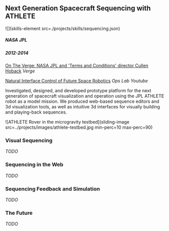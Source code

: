 ## Next Generation Spacecraft Sequencing with ATHLETE

![](skills-element src=./projects/skills/sequencing.json)

##### NASA JPL

##### 2012-2014

[On The Verge: NASA JPL and 'Terms and Conditions' director Cullen Hoback](https://www.youtube.com/watch?v=4b1vCwbxnsk) _Verge_

[Natural Interface Control of Future Space Robotics](https://www.youtube.com/watch?v=fyAgVohvJbc) _Ops Lab Youtube_

Investigated, designed, and developed prototype platform for the next generation of spacecraft visualization and operation using the JPL ATHLETE robot as a model mission. We produced web-based sequence editors and 3d visualization tools, as well as intuitive 3d interfaces for visually building and playing-back sequences.

![ATHLETE Rover in the microgravity testbed](sliding-image src=../projects/images/athlete-testbed.jpg min-perc=10 max-perc=90)

### Visual Sequencing
_TODO_

### Sequencing in the Web
_TODO_

### Sequencing Feedback and Simulation
_TODO_

### The Future
_TODO_
